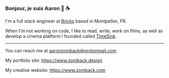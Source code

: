 ### Bonjour, je suis Aaron 👋 ☕️ 

I'm a full stack engineer at [Bricks](https://www.bricks.co/) based in Montpellier, FR.

When I'm not working on code, I like to read, write, work on films, as well as develop a cinema platform I founded called [TimeSink](https://timesinkpresents.com).


----------------------------------------------------------------------------------------------------------------------------------------------------------------------------------

You can reach me at aaronzomback@protonmail.com

My portfolio site: https://www.zomback.design

My creative website: https://www.zomback.com

<!--
**aaronzomback/aaronzomback** is a ✨ _special_ ✨ repository because its `README.md` (this file) appears on your GitHub profile.


